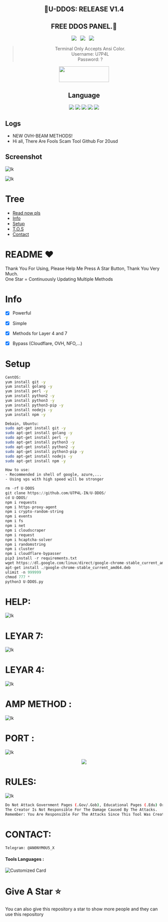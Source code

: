 <div align=center>
 
## 🚀U-DDOS: RELEASE V1.4
## FREE DDOS PANEL.🚀

<p>
 <img src="https://img.shields.io/github/stars/U7P4L-IN/U-DDOS?color=%23DF0067&style=for-the-badge"/> &nbsp;
 <img src="https://img.shields.io/github/forks/U7P4L-IN/U-DDOS?color=%239999FF&style=for-the-badge"/> &nbsp;
 <img src="https://img.shields.io/github/license/U7P4L-IN/U-DDOS?color=%23E8E8E8&style=for-the-badge"/> &nbsp;
 
</p>

> Terminal Only Accepts Ansi Color.<br>
> Username: U7P4L <br>
> Password: ? <br>
<p align="center">  <a href="https://t.me/AN0NYM0U5_X"><img width="160" height="50" src="https://i.imgur.com/N7AK7XY.png"></a></p>
 
## Language</br>

 <img src="https://img.shields.io/badge/Python-FFDD00?style=for-the-badge&logo=python&logoColor=blue"/> <img src="https://img.shields.io/badge/JavaScript-323330?style=for-the-badge&logo=javascript&logoColor=F7DF1E"/> <img src="https://img.shields.io/badge/Perl-39457E?style=for-the-badge&logo=perl&logoColor=white"/> <img src="https://img.shields.io/badge/C-00599C?style=for-the-badge&logo=c&logoColor=white"/> <img src="https://img.shields.io/badge/Go-00ADD8?style=for-the-badge&logo=go&logoColor=white"/>
 </div>
 
 ## Logs</br>
 - NEW OVH-BEAM METHODS!
 - Hi all, There Are Fools Scam Tool Github For 20usd

## Screenshot
<p align=center>
 
![lk](https://i.ibb.co/LNkqyPR/bandicam-2022-04-12-22-11-34-101.jpg)

![lk](https://github.com/U7P4L-IN/U-DDOS/blob/main/image/ScreenShot_20230813201931.png)

# Tree
* [Read now pls](#README)
* [Info](#Info)
* [Setup](#Setup)
* [T.O.S](#TOS)
* [Contact](#Contact)

# README ♥️
Thank You For Using, Please Help Me Press A Star Button, Thank You Very Much.<br>
One Star = Continuously Updating Multiple Methods

# Info
- [x] Powerful
- [x] Simple
- [x] Methods for Layer 4 and 7
- [x] Bypass (Cloudflare, OVH, NFO,...)  


# Setup
```sh
CentOS:
yum install git -y
yum install golang -y
yum install perl -y
yum install python2 -y
yum install python3 -y
yum install python3-pip -y
yum install nodejs -y
yum install npm -y

Debain, Ubuntu:
sudo apt-get install git -y
sudo apt-get install golang -y
sudo apt-get install perl -y
sudo apt-get install python3 -y
sudo apt-get install python2 -y
sudo apt-get install python3-pip -y
sudo apt-get install nodejs -y
sudo apt-get install npm -y

How to use: 
- Recommended in shell of google, azure,...
- Using vps with high speed will be stronger
```
```python
rm -rf U-DDOS
git clone https://github.com/U7P4L-IN/U-DDOS/
cd U-DDOS/
npm i requests
npm i https-proxy-agent
npm i crypto-random-string
npm i events
npm i fs
npm i net
npm i cloudscraper
npm i request
npm i hcaptcha-solver
npm i randomstring
npm i cluster
npm i cloudflare-bypasser
pip3 install -r requirements.txt
wget https://dl.google.com/linux/direct/google-chrome-stable_current_amd64.deb
apt-get install ./google-chrome-stable_current_amd64.deb
ulimit -n 999999
chmod 777 *
python3 U-DDOS.py
```
# HELP:
![lk](https://github.com/U7P4L-IN/U-DDOS/blob/main/image/ScreenShot_20230813202245.png)

# LEYAR 7:
![lk](https://github.com/U7P4L-IN/U-DDOS/blob/main/image/ScreenShot_20230813202420.png)
# LEYAR 4:
![lk](https://github.com/U7P4L-IN/U-DDOS/blob/main/image/ScreenShot_20230813202501.png)
# AMP METHOD :
![lk](https://github.com/U7P4L-IN/U-DDOS/blob/main/image/ScreenShot_20230813202543.png)
# PORT :
![lk](https://github.com/U7P4L-IN/U-DDOS/blob/main/image/ScreenShot_20230813203251.png)

<p align="center"><img src="https://github.com/U7P4L-IN/U7P4L-IN/blob/main/Warning.gif">
 
# RULES:
![lk](https://github.com/U7P4L-IN/U-DDOS/blob/main/image/ScreenShot_20230813202721.png)

```sh
Do Not Attack Government Pages (.Gov/.Gob), Educational Pages (.Edu) Or The United States Department Of Defense (.Mil), 
The Creator Is Not Responsible For The Damage Caused By The Attacks. 
Remember: You Are Responsible For The Attacks Since This Tool Was Created For Educational Purposes
```

# CONTACT:
```sh
Telegram: @AN0NYM0U5_X
```
#### Tools Languages :

![Customized Card](https://github-readme-stats.vercel.app/api/pin?username=U7P4L-IN&repo=U-DDOS&title_color=fff&icon_color=f9f9f9&text_color=9f9f9f&bg_color=151515)

# Give A Star ⭐

You can also give this repository a star to show more people and they can use this repository
